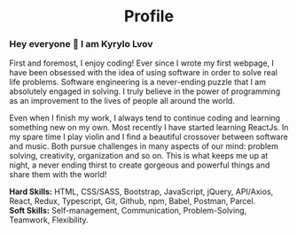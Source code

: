 <h1 align="center">Profile</h1>
<h3>Hey everyone 👋 I am Kyrylo Lvov</h3>
<p>
First and foremost, I enjoy coding! Ever since I wrote my first webpage, I have been obsessed with the idea of using software in order to solve real life problems. Software engineering is a never-ending puzzle that I am absolutely engaged in solving. I truly believe in the power of programming as an improvement to the lives of people all around the world.

Even when I finish my work, I always tend to continue coding and learning something new on my own. Most recently I have started learning ReactJs. In my spare time I play violin and I find a beautiful crossover between software and music. Both pursue challenges in many aspects of our mind: problem solving, creativity, organization and so on. This is what keeps me up at night, a never ending thirst to create gorgeous and powerful things and share them with the world!


  <b>Hard Skills:</b> HTML, CSS/SASS, Bootstrap, JavaScript, jQuery, API/Axios, React, Redux, Typescript, Git, Github, npm, Babel, Postman, Parcel.
<br>
  <b>Soft Skills:</b> Self-management, Communication, Problem-Solving, Teamwork, Flexibility.</p>

